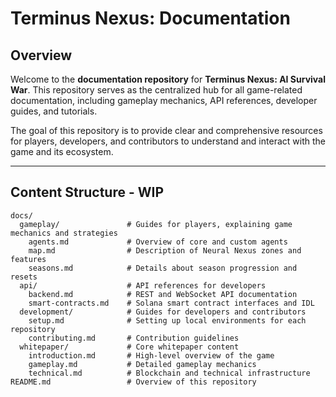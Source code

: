 # Terminus Nexus: Documentation

## Overview
Welcome to the **documentation repository** for **Terminus Nexus: AI Survival War**. This repository serves as the centralized hub for all game-related documentation, including gameplay mechanics, API references, developer guides, and tutorials.

The goal of this repository is to provide clear and comprehensive resources for players, developers, and contributors to understand and interact with the game and its ecosystem.

---

## Content Structure - WIP

```plaintext
docs/
  gameplay/               # Guides for players, explaining game mechanics and strategies
    agents.md             # Overview of core and custom agents
    map.md                # Description of Neural Nexus zones and features
    seasons.md            # Details about season progression and resets
  api/                    # API references for developers
    backend.md            # REST and WebSocket API documentation
    smart-contracts.md    # Solana smart contract interfaces and IDL
  development/            # Guides for developers and contributors
    setup.md              # Setting up local environments for each repository
    contributing.md       # Contribution guidelines
  whitepaper/             # Core whitepaper content
    introduction.md       # High-level overview of the game
    gameplay.md           # Detailed gameplay mechanics
    technical.md          # Blockchain and technical infrastructure
README.md                 # Overview of this repository
